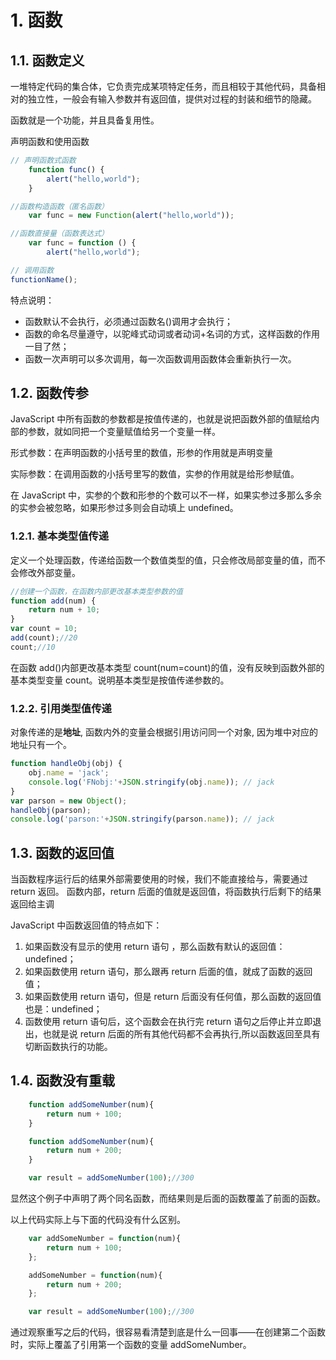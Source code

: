 # 1. 函数

## 1.1. 函数定义

一堆特定代码的集合体，它负责完成某项特定任务，而且相较于其他代码，具备相对的独立性，一般会有输入参数并有返回值，提供对过程的封装和细节的隐藏。

函数就是一个功能，并且具备复用性。

声明函数和使用函数

```JavaScript
// 声明函数式函数
    function func() {
        alert("hello,world");
    }

//函数构造函数（匿名函数）
    var func = new Function(alert("hello,world"));

//函数直接量（函数表达式）
    var func = function () {
        alert("hello,world");

// 调用函数
functionName();
```

特点说明：

- 函数默认不会执行，必须通过函数名()调用才会执行；
- 函数的命名尽量遵守，以驼峰式动词或者动词+名词的方式，这样函数的作用一目了然；
- 函数一次声明可以多次调用，每一次函数调用函数体会重新执行一次。

## 1.2. 函数传参

JavaScript 中所有函数的参数都是按值传递的，也就是说把函数外部的值赋给内部的参数，就如同把一个变量赋值给另一个变量一样。

形式参数：在声明函数的小括号里的数值，形参的作用就是声明变量

实际参数：在调用函数的小括号里写的数值，实参的作用就是给形参赋值。

在 JavaScript 中，实参的个数和形参的个数可以不一样，如果实参过多那么多余的实参会被忽略，如果形参过多则会自动填上 undefined。

### 1.2.1. 基本类型值传递

定义一个处理函数，传递给函数一个数值类型的值，只会修改局部变量的值，而不会修改外部变量。

```JavaScript
//创建一个函数，在函数内部更改基本类型参数的值
function add(num) {
    return num + 10;
}
var count = 10;
add(count);//20
count;//10
```

在函数 add()内部更改基本类型 count(num=count)的值，没有反映到函数外部的基本类型变量 count。说明基本类型是按值传递参数的。

### 1.2.2. 引用类型值传递

对象传递的是**地址**, 函数内外的变量会根据引用访问同一个对象, 因为堆中对应的地址只有一个。

```JavaScript
function handleObj(obj) {
    obj.name = 'jack';
    console.log('FNobj:'+JSON.stringify(obj.name)); // jack
}
var parson = new Object();
handleObj(parson);
console.log('parson:'+JSON.stringify(parson.name)); // jack
```

## 1.3. 函数的返回值

当函数程序运行后的结果外部需要使用的时候，我们不能直接给与，需要通过 return 返回。
函数内部，return 后面的值就是返回值，将函数执行后剩下的结果返回给主调

JavaScript 中函数返回值的特点如下：

1. 如果函数没有显示的使用 return 语句 ，那么函数有默认的返回值：undefined；
2. 如果函数使用 return 语句，那么跟再 return 后面的值，就成了函数的返回值；
3. 如果函数使用 return 语句，但是 return 后面没有任何值，那么函数的返回值也是：undefined；
4. 函数使用 return 语句后，这个函数会在执行完 return 语句之后停止并立即退出，也就是说 return 后面的所有其他代码都不会再执行,所以函数返回至具有切断函数执行的功能。

## 1.4. 函数没有重载

```JavaScript
    function addSomeNumber(num){
        return num + 100;
    }

    function addSomeNumber(num){
        return num + 200;
    }

    var result = addSomeNumber(100);//300
```

显然这个例子中声明了两个同名函数，而结果则是后面的函数覆盖了前面的函数。

以上代码实际上与下面的代码没有什么区别。

```JavaScript
    var addSomeNumber = function(num){
        return num + 100;
    };

    addSomeNumber = function(num){
        return num + 200;
    };

    var result = addSomeNumber(100);//300
```

通过观察重写之后的代码，很容易看清楚到底是什么一回事——在创建第二个函数时，实际上覆盖了引用第一个函数的变量 addSomeNumber。
